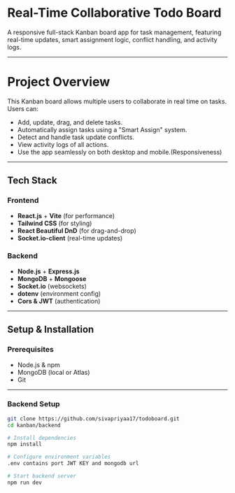 #  Real-Time Collaborative Todo Board

A responsive full-stack Kanban board app for task management, featuring real-time updates, smart assignment logic, conflict handling, and activity logs.

---

# Project Overview

This Kanban board allows multiple users to collaborate in real time on tasks. Users can:
- Add, update, drag, and delete tasks.
- Automatically assign tasks using a "Smart Assign" system.
- Detect and handle task update conflicts.
- View activity logs of all actions.
- Use the app seamlessly on both desktop and mobile.(Responsiveness)

---

##  Tech Stack

### Frontend
- **React.js** + **Vite** (for performance)
- **Tailwind CSS** (for styling)
- **React Beautiful DnD** (for drag-and-drop)
- **Socket.io-client** (real-time updates)

### Backend
- **Node.js** + **Express.js**
- **MongoDB** + **Mongoose**
- **Socket.io** (websockets)
- **dotenv** (environment config)
- **Cors & JWT** (authentication)

---

## Setup & Installation

### Prerequisites
- Node.js & npm
- MongoDB (local or Atlas)
- Git

---

###  Backend Setup

```bash
git clone https://github.com/sivapriyaa17/todoboard.git
cd kanban/backend

# Install dependencies
npm install

# Configure environment variables
.env contains port JWT KEY and mongodb url 

# Start backend server
npm run dev
